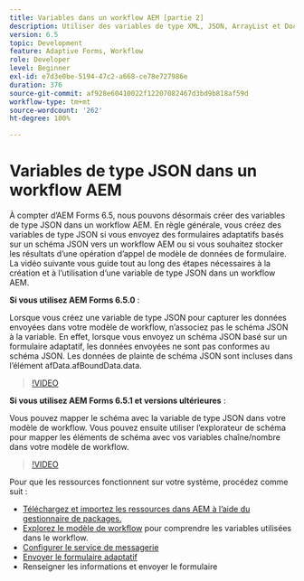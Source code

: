 ```yaml
---
title: Variables dans un workflow AEM [partie 2]
description: Utiliser des variables de type XML, JSON, ArrayList et Document dans un workflow AEM
version: 6.5
topic: Development
feature: Adaptive Forms, Workflow
role: Developer
level: Beginner
exl-id: e7d3e0be-5194-47c2-a668-ce78e727986e
duration: 376
source-git-commit: af928e60410022f12207082467d3bd9b818af59d
workflow-type: tm+mt
source-wordcount: '262'
ht-degree: 100%

---
```


# Variables de type JSON dans un workflow AEM

À compter d’AEM Forms 6.5, nous pouvons désormais créer des variables de type JSON dans un workflow AEM. En règle générale, vous créez des variables de type JSON si vous envoyez des formulaires adaptatifs basés sur un schéma JSON vers un workflow AEM ou si vous souhaitez stocker les résultats d’une opération d’appel de modèle de données de formulaire. La vidéo suivante vous guide tout au long des étapes nécessaires à la création et à l’utilisation d’une variable de type JSON dans un workflow AEM.

**Si vous utilisez AEM Forms 6.5.0** :

Lorsque vous créez une variable de type JSON pour capturer les données envoyées dans votre modèle de workflow, n’associez pas le schéma JSON à la variable. En effet, lorsque vous envoyez un schéma JSON basé sur un formulaire adaptatif, les données envoyées ne sont pas conformes au schéma JSON. Les données de plainte de schéma JSON sont incluses dans l’élément afData.afBoundData.data.

>[!VIDEO](https://video.tv.adobe.com/v/26444?quality=12&learn=on)


**Si vous utilisez AEM Forms 6.5.1 et versions ultérieures** :

Vous pouvez mapper le schéma avec la variable de type JSON dans votre modèle de workflow. Vous pouvez ensuite utiliser l’explorateur de schéma pour mapper les éléments de schéma avec vos variables chaîne/nombre dans votre modèle de workflow.

>[!VIDEO](https://video.tv.adobe.com/v/28097?quality=12&learn=on)

Pour que les ressources fonctionnent sur votre système, procédez comme suit :

* [Téléchargez et importez les ressources dans AEM à l’aide du gestionnaire de packages.](assets/jsonandstringvariable.zip)
* [Explorez le modèle de workflow](http://localhost:4502/editor.html/conf/global/settings/workflow/models/jsonvariable.html) pour comprendre les variables utilisées dans le workflow.
* [Configurer le service de messagerie](https://experienceleague.adobe.com/docs/experience-manager-65/administering/operations/notification.html?lang=fr)
* [Envoyer le formulaire adaptatif](http://localhost:4502/content/dam/formsanddocuments/shipping-address-addition-updation-form/jcr:content?wcmmode=disabled)
* Renseigner les informations et envoyer le formulaire
